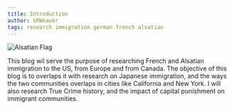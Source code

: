 ```yaml
---
title: Introduction
author: SRWeaver
tags: research immigration german french alsatian
---
```

![Alsatian Flag]([https://raw.githubusercontent.com/LWFlouisa/UFResearch/main/images/alsaceflag.png](https://raw.githubusercontent.com/LWFlouisa/UFResearch/main/images/redsnake.png))

This blog wil serve the purpose of researching French and Alsatian immigration to the US, from Europe and from Canada. The objective of this blog is to overlaps it with research on Japanese immigration, and the ways the two communities overlaps in cities like California and New York. I will also research True Crime history, and the impact of capital punishment on immigrant communities.
